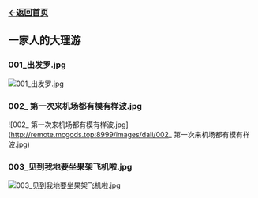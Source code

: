 ### [<-返回首页](https://eldencheng.github.io/alarms/) 
  
## 一家人的大理游  
  
### 001_出发罗.jpg  
![001_出发罗.jpg](http://remote.mcgods.top:8999/images/dali/001_出发罗.jpg)  
  
### 002_ 第一次来机场都有模有样波.jpg  
![002_ 第一次来机场都有模有样波.jpg](http://remote.mcgods.top:8999/images/dali/002_ 第一次来机场都有模有样波.jpg)  
  
### 003_见到我地要坐果架飞机啦.jpg  
![003_见到我地要坐果架飞机啦.jpg](http://remote.mcgods.top:8999/images/dali/003_见到我地要坐果架飞机啦.jpg)  
  
